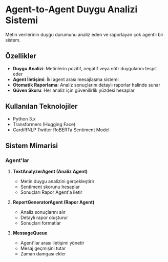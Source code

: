 # Agent-to-Agent Duygu Analizi Sistemi

Metin verilerinin duygu durumunu analiz eden ve raporlayan çok agentlı bir sistem.

##  Özellikler

- **Duygu Analizi**: Metinlerin pozitif, negatif veya nötr duygularını tespit eder
- **Agent İletişimi**: İki agent arası mesajlaşma sistemi
- **Otomatik Raporlama**: Analiz sonuçlarını detaylı raporlar halinde sunar
- **Güven Skoru**: Her analiz için güvenilirlik yüzdesi hesaplar

##  Kullanılan Teknolojiler

- Python 3.x
- Transformers (Hugging Face)
- CardiffNLP Twitter RoBERTa Sentiment Model

##  Sistem Mimarisi

### Agent'lar

1. **TextAnalyzerAgent (Analiz Agent)**
   - Metin duygu analizini gerçekleştirir
   - Sentiment skorunu hesaplar
   - Sonuçları Rapor Agent'a iletir

2. **ReportGeneratorAgent (Rapor Agent)**
   - Analiz sonuçlarını alır
   - Detaylı rapor oluşturur
   - Sonuçları formatlar

3. **MessageQueue**
   - Agent'lar arası iletişimi yönetir
   - Mesaj geçmişini tutar
   - Zaman damgası ekler


